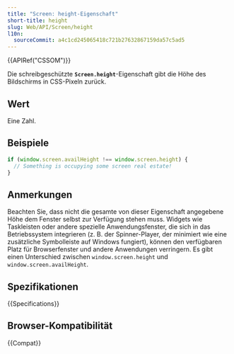 ```yaml
---
title: "Screen: height-Eigenschaft"
short-title: height
slug: Web/API/Screen/height
l10n:
  sourceCommit: a4c1cd245065418c721b27632867159da57c5ad5
---
```


{{APIRef("CSSOM")}}

Die schreibgeschützte **`Screen.height`**-Eigenschaft gibt die Höhe des Bildschirms in CSS-Pixeln zurück.

## Wert

Eine Zahl.

## Beispiele

```js
if (window.screen.availHeight !== window.screen.height) {
  // Something is occupying some screen real estate!
}
```

## Anmerkungen

Beachten Sie, dass nicht die gesamte von dieser Eigenschaft angegebene Höhe dem Fenster selbst zur Verfügung stehen muss. Widgets wie Taskleisten oder andere spezielle Anwendungsfenster, die sich in das Betriebssystem integrieren (z. B. der Spinner-Player, der minimiert wie eine zusätzliche Symbolleiste auf Windows fungiert), können den verfügbaren Platz für Browserfenster und andere Anwendungen verringern. Es gibt einen Unterschied zwischen `window.screen.height` und `window.screen.availHeight`.

## Spezifikationen

{{Specifications}}

## Browser-Kompatibilität

{{Compat}}
